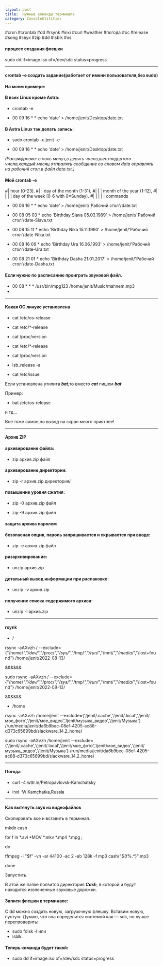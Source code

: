 ```yaml
---
layout: post
title:  Нужные команды терминала
category: ConsoleUtilities
---
```



#cron #crontab #dd #rsynk #inxi #curl #weather #погода #oc #release #song #звук #zip #dd #lsblk #os

#### процесс создания флешки

sudo dd if=image.iso of=/dev/sdc status=progress

---

#### crontab -e   создать задание(работает от имени пользователя,без sudo)

#### На моем примере:

#### В всех Linux кроме Astra:

- crontab -e

- 00 09 16 * * echo 'date' > /home/jenit/Desktop/date.txt

#### В Astra  Linux так делать запись:

- sudo crontab -u jenit -e

- 00 09 16 * * echo 'date' > /home/jenit/Desktop/date.txt


 *(Расшифровка: в ноль минут,в девять часов,шестнадцатого числа,каждый месяц отпралять сообщение 
 со словом data оправлять на рабочий стол,в файл data.txt.)*
#### Мой crontab -e 
\#|	hour (0-23),
\#|	|	day of the month (1-31),
\#|	|	|	month of the year (1-12),
\#|	|	|	|	day of the week (0-6 with 0=Sunday).
\#|	|	|	|	|	commands

- 00 06 16 * * echo 'date' > /home/jenit/'Рабочий стол'/date.txt
  
- 00 08 05 03 * echo 'Birthday Slava 05.03.1989' > /home/jenit/'Рабочий стол'/date-Slava.txt 
  
- 00 08 15 11 * echo 'Birthday Nika 15.11.1990' > /home/jenit/'Рабочий стол'/date-Nika.txt  
 
- 00 08 16 06 * echo 'Birthday Ura 16.06.1993' > /home/jenit/'Рабочий стол'/date-Ura.txt
  
- 00 08 21 01 * echo 'Birthday Dasha 21.01.2017' > /home/jenit/'Рабочий стол'/date-Dasha.txt  
 
#### Если нужно по расписанию проиграть звуковой файл.

- 00 08 * * * /usr/bin/mpg123  /home/jenit/Music/mahnem.mp3
- 

---

#### Какая ОС линукс установлена

- cat /etc/os-release

- cat /etc/*-release

- cat /proc/version

- cat /etc/*-release

- cat /proc/version

- lsb_release -a

- cat /etc/issue

Если установлена утилита ***bat***,то вместо ***cat*** пишем ***bat***

Пример:

- bat /etc/os-release

и тд...

Все тоже самое,но вывод на экран много приятнее!

---

#### Архив ZIP

#### архивирование файла:

- zip архив.zip файл

#### архивирование директории:

- zip -r архив.zip директория/

#### повышение уровня сжатия:

- zip -0 архив.zip файл

- zip -9 архив.zip файл

#### защита архива паролем

#### безопасная опция, пароль запрашивается и скрывается при вводе:

- zip -e архив.zip файл

#### разархивирование:

- unzip архив.zip

#### детальный вывод информации при распаковке:

- unzip -v архив.zip

#### получение списка содержимого архива:

- unzip -l архив.zip


---
#### rsynk

- /

rsync -aAXvzh / --exclude={"/home/*","/dev/*","/proc/*","/sys/*","/tmp/*","/run/*","/mnt/*","/media/*","/lost+found"} /home/jenit/2022-08-13/

&&&&&&

sudo rsync -aAXvzh / --exclude={"/home/*","/dev/*","/proc/*","/sys/*","/tmp/*","/run/*","/mnt/*","/media/*","/lost+found"} /home/jenit/2022-08-13/ 

&&&&&&

- /home

rsync -aAXvzh /home/jenit --exclude={'/jenit/.cache','/jenit/.local','/jenit/мое_фото','/jenit/мое_видео','/jenit/музыка_видео','/jenit/Музыка'} /run/media/jenit/da6b9bec-08ef-4205-ac88-d373c65699bd/slackware_14.2_home/ 

sudo rsync -aAXvzh /home/jenit --exclude={'/jenit/.cache','/jenit/.local','/jenit/мое_фото','/jenit/мое_видео','/jenit/музыка_видео','/jenit/Музыка'} /run/media/jenit/da6b9bec-08ef-4205-ac88-d373c65699bd/slackware_14.2_home/ 

---

#### Погода

- curl -4 wttr.in/Petropavlovsk-Kamchatsky

- inxi -W Kamchatka,Russia

---

#### Как вытянуть звук из видеофайлов

Скопировать все и вставить в терминал.

mkdir cash

for f in *.avi *MOV *.mkv *.mp4 *.mpg ;
 
do

ffmpeg -i "$f" -vn -ar 44100 -ac 2 -ab 128k -f mp3 cash/"${f%.*}".mp3
 
done

Запустить.

 В этой же папке появится директория ***Cash***, в которой и будут находится извлеченные звуковые 
 дорожки.

#### Записи флешки в терминале:
 
С dd можно создать новую, загрузочную флешку. Вставим новую, пустую. Думаю, что она определится системой как — sdc, но лучше перепроверить:

- sudo fdisk -l 
или 
- lsblk.
#### Теперь команда будет такой:

- sudo dd if=image.iso of=/dev/sdc status=progress

